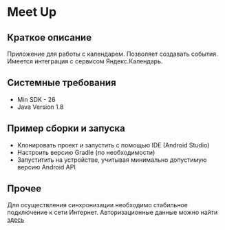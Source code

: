 # Meet Up

## Краткое описание

Приложение для работы с календарем. Позволяет создавать события. Имеется интеграция с сервисом Яндекс.Календарь.

## Системные требования
- Min SDK - 26
- Java Version 1.8

## Пример сборки и запуска
- Клонировать проект и запустить с помощью IDE (Android Studio)
- Настроить версию Gradle (по необходимости)
- Запуститить на устройстве, учитывая минимально допустимую версию Android API

## Прочее

Для осуществления синхронизации необходимо стабильное подключение к сети Интернет.
Авторизационные данные можно найти [здесь](https://github.com/WiseVladlen/MeetUp/blob/master/app/src/main/java/com/example/meet_up/data/local/PreliminaryData.kt)
